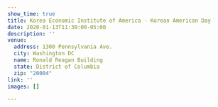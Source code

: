 ```yaml
---
show_time: true
title: Korea Economic Institute of America - Korean American Day
date: 2020-01-13T11:30:00-05:00
description: ''
venue:
  address: 1300 Pennsylvania Ave.
  city: Washington DC
  name: Ronald Reagan Building
  state: District of Columbia
  zip: "20004"
link: ''
images: []

---
```

